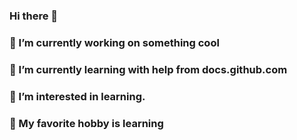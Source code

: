 ### Hi there 👋

### 🔭 I’m currently working on something cool
### 🌱 I’m currently learning with help from docs.github.com
### 👯 I’m interested in learning.
### 🤔 My favorite hobby is learning
<!--
**haitong-xu/haitong-xu** is a ✨ _special_ ✨ repository because its `README.md` (this file) appears on your GitHub profile.

Here are some ideas to get you started:

### 🔭 I’m currently working on something cool
### 🌱 I’m currently learning with help from docs.github.com
### 👯 I’m interested in learning.
### 🤔 My favorite hobby is learning
-->
